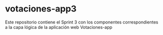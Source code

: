 # votaciones-app3
Este repositorio contiene el Sprint 3 con los componentes correspondientes a la capa lógica de la aplicación web Votaciones-app
